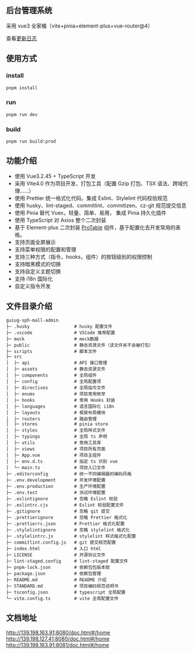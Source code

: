 ## 后台管理系统

采用 vue3 全家桶（vite+pinia+element-plus+vue-router@4）

查看[更新日志](./CHANGELOG.md)

## 使用方式

### install

```
pnpm install
```

### run

```
pnpm run dev
```

### build

```
pnpm run build:prod
```


## 功能介绍

- 使用 Vue3.2.45 + TypeScript 开发
- 采用 Vite4.0 作为项目开发、打包工具（配置 Gzip 打包、TSX 语法、跨域代理……）
- 使用 Prettier 统一格式化代码，集成 Eslint、Stylelint 代码校验规范
- 使用 husky、lint-staged、commitlint、commitizen、cz-git 规范提交信息
- 使用 Pinia 替代 Vuex，轻量、简单、易用， 集成 Pinia 持久化插件
- 使用 TypeScript 对 Axios 整个二次封装
- 基于 Element-plus 二次封装 [ProTable](https://juejin.cn/post/7166068828202336263) 组件，基于配置化去开发常用的表格。
- 支持页面全屏展示
- 支持菜单权限的配置和管理
- 支持三种方式（指令，hooks，组件）的按钮级别的权限控制
- 支持暗黑模式的切换
- 支持自定义主题切换
- 支持 i18n 国际化
- 自定义指令开发

## 文件目录介绍

```
guiug-sph-mall-admin
├─ .husky                 # husky 配置文件
├─ .vscode                # VSCode 推荐配置
├─ mock                   # mock数据
├─ public                 # 静态资源文件（该文件夹不会被打包）
├─ scripts                # 脚本文件
├─ src
│  ├─ api                 # API 接口管理
│  ├─ assets              # 静态资源文件
│  ├─ components          # 全局组件
│  ├─ config              # 全局配置项
│  ├─ directives          # 全局指令文件
│  ├─ enums               # 项目常用枚举
│  ├─ hooks               # 常用 Hooks 封装
│  ├─ languages           # 语言国际化 i18n
│  ├─ layouts             # 框架布局模块
│  ├─ routers             # 路由管理
│  ├─ stores              # pinia store
│  ├─ styles              # 全局样式文件
│  ├─ typings             # 全局 ts 声明
│  ├─ utils               # 常用工具库
│  ├─ views               # 项目所有页面
│  ├─ App.vue             # 项目主组件
│  ├─ env.d.ts            # 指定 ts 识别 vue
│  └─ main.ts             # 项目入口文件
├─ .editorconfig          # 统一不同编辑器的编码风格
├─ .env.development       # 开发环境配置
├─ .env.production        # 生产环境配置
├─ .env.test              # 测试环境配置
├─ .eslintignore          # 忽略 Eslint 校验
├─ .eslintrc.cjs          # Eslint 校验配置文件
├─ .gitignore             # 忽略 git 提交
├─ .prettierignore        # 忽略 Prettier 格式化
├─ .prettierrc.json       # Prettier 格式化配置
├─ .stylelintignore       # 忽略 stylelint 格式化
├─ .stylelintrc.js        # stylelint 样式格式化配置
├─ commitlint.config.js   # git 提交规范配置
├─ index.html             # 入口 html
├─ LICENSE                # 开源协议文件
├─ lint-staged.config     # lint-staged 配置文件
├─ pnpm-lock.json         # 依赖包包版本锁
├─ package.json           # 依赖包管理
├─ README.md              # README 介绍
├─ STANDARD.md            # 项目编码规范说明书
├─ tsconfig.json          # typescript 全局配置
└─ vite.config.ts         # vite 全局配置文件
```
## 文档地址

http://139.198.163.91:8080/doc.html#/home
http://139.198.127.41:8080/doc.html#/home
http://139.198.163.91:8081/doc.html#/home
